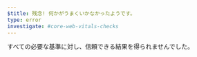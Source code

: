 ```yaml
---
$title: 残念! 何かがうまくいかなかったようです。
type: error
investigate: #core-web-vitals-checks
---
```


すべての必要な基準に対し、信頼できる結果を得られませんでした。
